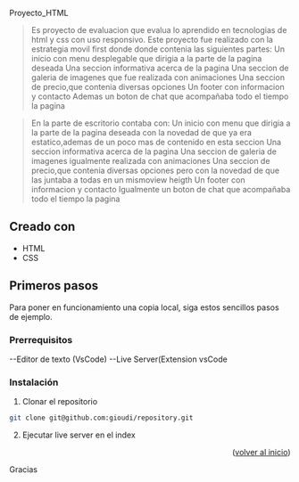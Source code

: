 <a name="readme-top"></a>

Proyecto_HTML

> Es proyecto de evaluacion que evalua lo aprendido en tecnologias de html y css con uso responsivo.
>Este proyecto fue realizado con la estrategia movil first donde donde contenia las siguientes partes: 
>Un inicio con menu desplegable que dirigia a la parte de la pagina deseada
>Una seccion informativa acerca de la pagina
>Una seccion de galeria de imagenes que fue realizada con animaciones
>Una seccion de precio,que contenia diversas opciones
>Un footer con informacion y contacto
>Ademas un boton de chat que acompañaba todo el tiempo la pagina

>En la parte de escritorio contaba con:
>Un inicio con menu que dirigia a la parte de la pagina deseada con la novedad de que ya era estatico,ademas de un poco mas de contenido en esta seccion
>Una seccion informativa acerca de la pagina
>Una seccion de galeria de imagenes igualmente realizada con animaciones
>Una seccion de precio,que contenia diversas opciones pero con la novedad de que las juntaba a todas en un mismoview heigth
>Un footer con informacion y contacto
>Igualmente un boton de chat que acompañaba todo el tiempo la pagina


## Creado con

- HTML
- CSS


## Primeros pasos

Para poner en funcionamiento una copia local, siga estos sencillos pasos de ejemplo.

### Prerrequisitos

--Editor de texto (VsCode)
--Live Server(Extension vsCode

### Instalación

1. Clonar el repositorio
```sh
git clone git@github.com:gioudi/repository.git
```
2. Ejecutar live server en el index

<p align="right">(<a href="#readme-top">volver al inicio</a>)</p>

Gracias


